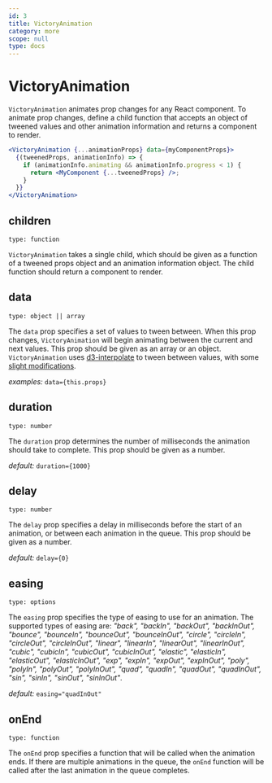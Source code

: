 ```yaml
---
id: 3
title: VictoryAnimation
category: more
scope: null
type: docs
---
```


# VictoryAnimation

`VictoryAnimation` animates prop changes for any React component. To animate prop changes, define a child function that accepts an object of tweened values and other animation information and returns a component to render.

```jsx
<VictoryAnimation {...animationProps} data={myComponentProps}>
  {(tweenedProps, animationInfo) => {
    if (animationInfo.animating && animationInfo.progress < 1) {
      return <MyComponent {...tweenedProps} />;
    }
  }}
</VictoryAnimation>
```

## children

`type: function`

`VictoryAnimation` takes a single child, which should be given as a function of a tweened props object and an animation information object. The child function should return a component to render.

## data

`type: object || array`

The `data` prop specifies a set of values to tween between. When this prop changes, `VictoryAnimation` will begin animating between the current and next values. This prop should be given as an array or an object. `VictoryAnimation` uses [d3-interpolate][] to tween between values, with some [slight modifications][].

_examples:_ `data={this.props}`

## duration

`type: number`

The `duration` prop determines the number of milliseconds the animation should take to complete. This prop should be given as a number.

_default:_ `duration={1000}`

## delay

`type: number`

The `delay` prop specifies a delay in milliseconds before the start of an animation, or between each animation in the queue. This prop should be given as a number.

_default:_ `delay={0}`

## easing

`type: options`

The `easing` prop specifies the type of easing to use for an animation. The supported types of easing are: _"back", "backIn", "backOut", "backInOut", "bounce", "bounceIn", "bounceOut", "bounceInOut", "circle", "circleIn", "circleOut", "circleInOut", "linear", "linearIn", "linearOut", "linearInOut", "cubic", "cubicIn", "cubicOut", "cubicInOut", "elastic", "elasticIn", "elasticOut", "elasticInOut", "exp", "expIn", "expOut", "expInOut", "poly", "polyIn", "polyOut", "polyInOut", "quad", "quadIn", "quadOut", "quadInOut", "sin", "sinIn", "sinOut", "sinInOut"_.

_default:_ `easing="quadInOut"`

## onEnd

`type: function`

The `onEnd` prop specifies a function that will be called when the animation ends. If there are multiple animations in the queue, the `onEnd` function will be called after the last animation in the queue completes.

[d3-interpolate]: https://github.com/d3/d3-interpolate
[slight modifications]: https://github.com/FormidableLabs/victory/blob/main/packages/victory-core/src/victory-animation/util.js
